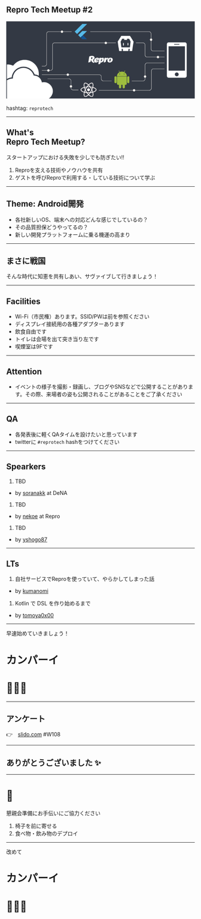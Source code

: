 ## Repro Tech Meetup #2

![](/meetups/2/images/repro-tech-meetup-banner.png)

hashtag: `reprotech`

---

## What's<br>Repro Tech Meetup?

スタートアップにおける失敗を少しでも防ぎたい!!

1. Reproを支える技術やノウハウを共有
1. ゲストを呼びReproで利用する・している技術について学ぶ

---

## Theme: Android開発

- 各社新しいOS、端末への対応どんな感じでしているの？
- その品質担保どうやってるの？
- 新しい開発プラットフォームに乗る機運の高まり

---

## まさに戦国

そんな時代に知恵を共有しあい、サヴァイブして行きましょう！

---

## Facilities

- Wi-Fi（市民権）あります。SSID/PWは前を参照ください
- ディスプレイ接続用の各種アダプターあります
- 飲食自由です
- トイレは会場を出て突き当り左です
- 喫煙室は9Fです

---

## Attention

- イベントの様子を撮影・録画し、ブログやSNSなどで公開することがあります。その際、来場者の姿も公開されることがあることをご了承ください

---

## QA

- 各発表後に軽くQAタイムを設けたいと思っています
- twitterに `#reprotech` hashをつけてください

---

## Spearkers

1. TBD
  - by [soranakk](https://twitter.com/soranakk) at DeNA
1. TBD
  - by [nekoe](https://github.com/morou) at Repro
1. TBD
  - by [yshogo87](https://twitter.com/yshogo87)

---

## LTs

1. 自社サービスでReproを使っていて、やらかしてしまった話
  - by [kumanomi](https://twitter.com/m_kumanomi)
1. Kotlin で DSL を作り始めるまで
  - by [tomoya0x00](https://twitter.com/tomoya0x00)

---

早速始めていきましょう！

# カンパーイ

# 🍻🍻🍻

---

## アンケート

👉　[slido.com](https://app2.sli.do/event/cht5bwpt/questions) #W108

---

## ありがとうございました ✨

---

# 🙏

懇親会準備にお手伝いにご協力ください

1. 椅子を前に寄せる
1. 食べ物・飲み物のデプロイ

---

改めて

# カンパーイ
# 🍻🍻🍻

